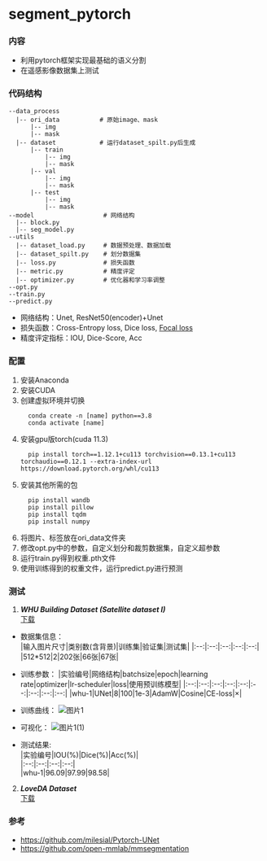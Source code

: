 # segment_pytorch
### 内容
* 利用pytorch框架实现最基础的语义分割
* 在遥感影像数据集上测试
### 代码结构
```
--data_process
  |-- ori_data           # 原始image、mask
      |-- img
      |-- mask
  |-- dataset            # 运行dataset_spilt.py后生成
      |-- train
          |-- img
          |-- mask  
      |-- val
          |-- img
          |-- mask
      |-- test
          |-- img
          |-- mask
--model                   # 网络结构
  |-- block.py
  |-- seg_model.py
--utils
  |-- dataset_load.py     # 数据预处理、数据加载
  |-- dataset_spilt.py    # 划分数据集
  |-- loss.py             # 损失函数
  |-- metric.py           # 精度评定
  |-- optimizer.py        # 优化器和学习率调整
--opt.py
--train.py
--predict.py

```
* 网络结构：Unet,  ResNet50(encoder)+Unet
* 损失函数：Cross-Entropy loss,  Dice loss,  [Focal loss](https://github.com/RefineM/FocalLoss_multiclass)
* 精度评定指标：IOU,  Dice-Score,  Acc
  
### 配置
1. 安装Anaconda
2. 安装CUDA
3. 创建虚拟环境并切换
   ```
     conda create -n [name] python==3.8
     conda activate [name]
   ```
4. 安装gpu版torch(cuda 11.3)
   ```
     pip install torch==1.12.1+cu113 torchvision==0.13.1+cu113 torchaudio==0.12.1 --extra-index-url https://download.pytorch.org/whl/cu113
   ```
5. 安装其他所需的包
   ```
     pip install wandb
     pip install pillow
     pip install tqdm
     pip install numpy
   ```
6. 将图片、标签放在ori_data文件夹
7. 修改opt.py中的参数，自定义划分和裁剪数据集，自定义超参数
8. 运行train.py得到权重.pth文件
9. 使用训练得到的权重文件，运行predict.py进行预测
   
### 测试
1. ***WHU Building Dataset (Satellite dataset I)***  
   [下载](http://gpcv.whu.edu.cn/data/building_dataset.html)
* 数据集信息：  
   |输入图片尺寸|类别数(含背景)|训练集|验证集|测试集|
   |:--:|:--:|:--:|:--:|:--:|   
   |512*512|2|202张|66张|67张|
  
* 训练参数：
   |实验编号|网络结构|batchsize|epoch|learning rate|optimizer|lr-scheduler|loss|使用预训练模型| 
   |:--:|:--:|:--:|:--:|:--:|:--:|:--:|:--:|:--:|
   |whu-1|UNet|8|100|1e-3|AdamW|Cosine|CE-loss|×|
  
* 训练曲线：
   ![图片1](https://github.com/RefineM/segment_pytorch/assets/112970219/a4fd2895-af13-4d19-b9f2-e6bb958815fd)

* 可视化：
  ![图片1(1)](https://github.com/RefineM/segment_pytorch/assets/112970219/3622e3c3-eadd-4dae-905a-86d96ac3734e)

* 测试结果:  
   |实验编号|IOU(%)|Dice(%)|Acc(%)|  
   |:--:|:--:|:--:|:--:|  
   |whu-1|96.09|97.99|98.58|  
  
2. ***LoveDA Dataset***  
   [下载](http://junjuewang.top/)

### 参考
* https://github.com/milesial/Pytorch-UNet
* https://github.com/open-mmlab/mmsegmentation
